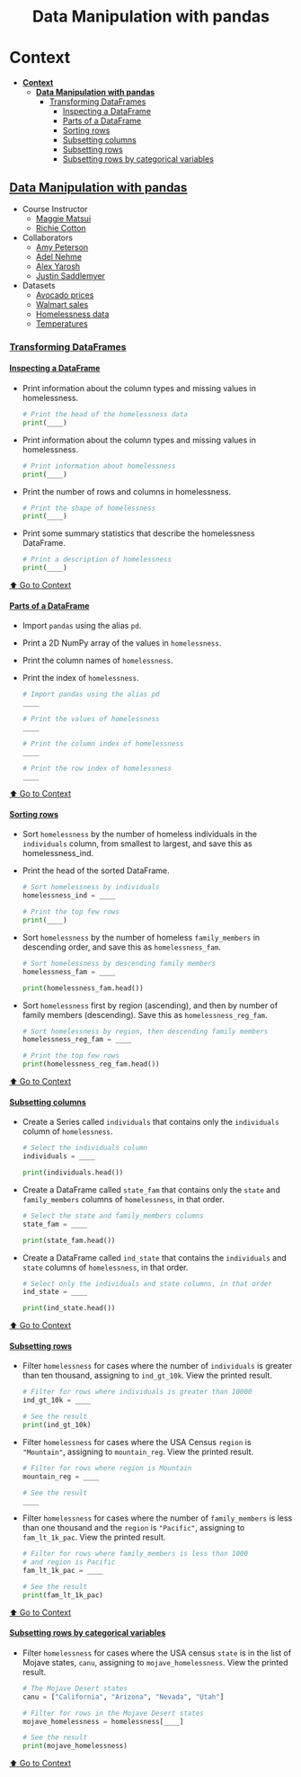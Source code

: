 <div align="center">
<h1>Data Manipulation with pandas</h1>
</div>

# **Context**
- [**Context**](#context)
  - [**Data Manipulation with pandas**](#data-manipulation-with-pandas)
    - [Transforming DataFrames](#transforming-dataframes)
      - [Inspecting a DataFrame](#inspecting-a-dataframe)
      - [Parts of a DataFrame](#parts-of-a-dataframe)
      - [Sorting rows](#sorting-rows)
      - [Subsetting columns](#subsetting-columns)
      - [Subsetting rows](#subsetting-rows)
      - [Subsetting rows by categorical variables](#subsetting-rows-by-categorical-variables)

## **[Data Manipulation with pandas](https://www.datacamp.com/courses/data-manipulation-with-pandas)**

- Course Instructor
  - [Maggie Matsui](https://www.linkedin.com/in/maggie-matsui/)
  - [Richie Cotton](https://www.linkedin.com/in/richierocks/)
- Collaborators
  - [Amy Peterson](https://www.datacamp.com/portfolio/amy-4121b590-cc52-442a-9779-03eb58089e08)
  - [Adel Nehme](https://www.linkedin.com/in/adelnehme/)
  - [Alex Yarosh](https://www.linkedin.com/in/alexyar/)
  - [Justin Saddlemyer](https://www.linkedin.com/in/justinsaddlemyer/)
- Datasets
  - [Avocado prices](https://assets.datacamp.com/production/repositories/5386/datasets/5528f46cc712c9083a6881f787fc9b34ab53d5ea/avoplotto.pkl)
  - [Walmart sales](https://assets.datacamp.com/production/repositories/5386/datasets/5110afec30fc30bc5f3cf67b188d1513c3d6d940/sales_subset.csv)
  - [Homelessness data](https://assets.datacamp.com/production/repositories/5386/datasets/1a0ab2e8557930ec06473c16521874e516a216ae/homelessness.csv)
  - [Temperatures](https://assets.datacamp.com/production/repositories/5386/datasets/47f5fde162bae3549ca7d5c26fb4c4639f100f28/temperatures.csv)

### [Transforming DataFrames](./01%20Transforming%20DataFrames/)

#### [Inspecting a DataFrame](./01%20Transforming%20DataFrames/01_inspecting_a_dataframe.py)

- Print information about the column types and missing values in homelessness.

  ```py
  # Print the head of the homelessness data
  print(____)
  ```

- Print information about the column types and missing values in homelessness.

  ```py
  # Print information about homelessness
  print(____)
  ```

- Print the number of rows and columns in homelessness.

  ```py
  # Print the shape of homelessness
  print(____)
  ```

- Print some summary statistics that describe the homelessness DataFrame.

  ```py
  # Print a description of homelessness
  print(____)
  ```

[⬆️ Go to Context](#context)

#### [Parts of a DataFrame](./01%20Transforming%20DataFrames/02_parts_of_a_data_frame.py)

- Import `pandas` using the alias `pd`.
- Print a 2D NumPy array of the values in `homelessness`.
- Print the column names of `homelessness`.
- Print the index of `homelessness`.

  ```py
  # Import pandas using the alias pd
  ____

  # Print the values of homelessness
  ____

  # Print the column index of homelessness
  ____

  # Print the row index of homelessness
  ____
  ```

[⬆️ Go to Context](#context)

#### [Sorting rows](./01%20Transforming%20DataFrames/03_sorting_rows.py)

- Sort `homelessness` by the number of homeless individuals in the `individuals` column, from smallest to largest, and save this as homelessness_ind.
- Print the head of the sorted DataFrame.

  ```py
  # Sort homelessness by individuals
  homelessness_ind = ____

  # Print the top few rows
  print(____)
  ```

- Sort `homelessness` by the number of homeless `family_members` in descending order, and save this as `homelessness_fam`.

  ```py
  # Sort homelessness by descending family members
  homelessness_fam = ____

  print(homelessness_fam.head())
  ```

- Sort `homelessness` first by region (ascending), and then by number of family members (descending). Save this as `homelessness_reg_fam`.

  ```py
  # Sort homelessness by region, then descending family members
  homelessness_reg_fam = ____

  # Print the top few rows
  print(homelessness_reg_fam.head())
  ```

[⬆️ Go to Context](#context)

#### [Subsetting columns](./01%20Transforming%20DataFrames/04_subsetting_columns.py)

- Create a Series called `individuals` that contains only the `individuals` column of `homelessness`.

  ```py
  # Select the individuals column
  individuals = ____

  print(individuals.head())
  ```

- Create a DataFrame called `state_fam` that contains only the `state` and `family_members` columns of `homelessness`, in that order.

  ```py
  # Select the state and family_members columns
  state_fam = ____

  print(state_fam.head())
  ```

- Create a DataFrame called `ind_state` that contains the `individuals` and `state` columns of `homelessness`, in that order.

  ```py
  # Select only the individuals and state columns, in that order
  ind_state = ____

  print(ind_state.head())
  ```

[⬆️ Go to Context](#context)

#### [Subsetting rows](./01%20Transforming%20DataFrames/05_subsetting_rows.py)

- Filter `homelessness` for cases where the number of `individuals` is greater than ten thousand, assigning to `ind_gt_10k`. View the printed result.

  ```py
  # Filter for rows where individuals is greater than 10000
  ind_gt_10k = ____

  # See the result
  print(ind_gt_10k)
  ```

- Filter `homelessness` for cases where the USA Census `region` is `"Mountain"`, assigning to `mountain_reg`. View the printed result.

  ```py
  # Filter for rows where region is Mountain
  mountain_reg = ____

  # See the result
  ____
  ```

- Filter `homelessness` for cases where the number of `family_members` is less than one thousand and the `region` is `"Pacific"`, assigning to `fam_lt_1k_pac`. View the printed result.

  ```py
  # Filter for rows where family_members is less than 1000
  # and region is Pacific
  fam_lt_1k_pac = ____

  # See the result
  print(fam_lt_1k_pac)
  ```

[⬆️ Go to Context](#context)

#### [Subsetting rows by categorical variables](./01%20Transforming%20DataFrames/06_subsetting_rows_by_categorical_variables.py)

- Filter `homelessness` for cases where the USA census `state` is in the list of Mojave states, `canu`, assigning to `mojave_homelessness`. View the printed result.

  ```py
  # The Mojave Desert states
  canu = ["California", "Arizona", "Nevada", "Utah"]

  # Filter for rows in the Mojave Desert states
  mojave_homelessness = homelessness[____]

  # See the result
  print(mojave_homelessness)
  ```

[⬆️ Go to Context](#context)
